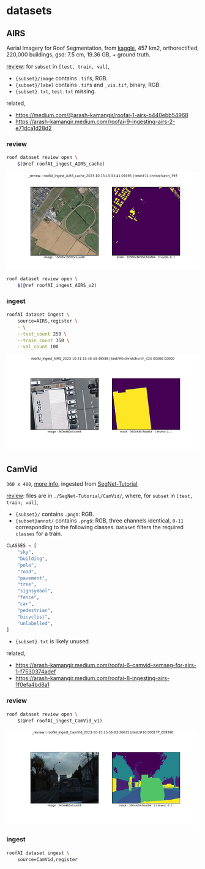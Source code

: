 # datasets

## AIRS

Aerial Imagery for Roof Segmentation, from [kaggle](https://www.kaggle.com/datasets/atilol/aerialimageryforroofsegmentation), 457 km2, orthorectified, 220,000 buildings, gsd: 7.5 cm, 19.36 GB, + ground truth.

[review](../../notebooks/dataset/custom/AIRS.ipynb): for `subset` in `[test, train, val]`,

- `{subset}/image` contains `.tif`s, RGB.
- `{subset}/label` contains `.tif`s and `_vis.tif`, binary, RGB.
- `{subset}.txt`, `test.txt` missing.

related,

- https://medium.com/@arash-kamangir/roofai-1-airs-b440ebb54968
- https://arash-kamangir.medium.com/roofai-9-ingesting-airs-2-e71dca1d28d2

### review

```bash
roof dataset review open \
    $(@ref roofAI_ingest_AIRS_cache)
```

![image](../../assets/christchurch_397.png)

```bash
roof dataset review open \
    $(@ref roofAI_ingest_AIRS_v2)
```

### ingest

```bash
roofAI dataset ingest \
    source=AIRS,register \
    - \
    --test_count 250 \
    --train_count 350 \
    --val_count 100
```

![image](../../assets/christchurch_424-00000-00000.png)

## CamVid

`360 x 480`, [more info](http://mi.eng.cam.ac.uk/research/projects/VideoRec/CamVid/), ingested from [SegNet-Tutorial](https://github.com/alexgkendall/SegNet-Tutorial),

[review](../../notebooks/dataset/review.ipynb): files are in `./SegNet-Tutorial/CamVid/`, where, for `subset` in `[test, train, val]`,

- `{subset}/` contains `.png`s: RGB.
- `{subset}annot/` contains `.png`s: RGB, three channels identical, `0-11` corresponding to the following classes. `Dataset` filters the required `classes` for a train.

```python
CLASSES = [
    "sky",
    "building",
    "pole",
    "road",
    "pavement",
    "tree",
    "signsymbol",
    "fence",
    "car",
    "pedestrian",
    "bicyclist",
    "unlabelled",
]
```

- `{subset}.txt` is likely unused.

related,

- https://arash-kamangir.medium.com/roofai-6-camvid-semseg-for-airs-1-f7530374adef
- https://arash-kamangir.medium.com/roofai-8-ingesting-airs-1f0efa4bd8a1

### review

```bash
roof dataset review open \
    $(@ref roofAI_ingest_CamVid_v1)
```

![image](../../assets/0001TP_009390.png)

### ingest

```bash
roofAI dataset ingest \
    source=CamVid,register
```
